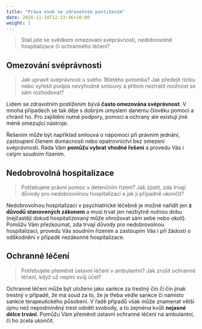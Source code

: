 ```yaml
---
title: "Práva osob se zdravotním postižením"
date: 2018-11-18T12:33:46+10:00
weight: 1
---
```


> Stali jste se svědkem omezování svéprávnosti, nedobrovolné hospitalizace či ochranného léčení?

## Omezování svéprávnosti

> Jak upravit svéprávnost u svého 18letého potomka? Jak předejít riziku nebo vyřešit podpis nevýhodné smlouvy a přitom neztratit možnost se sám rozhodovat?

Lidem se zdravotním postižením bývá **často omezována svéprávnost**. V mnoha případech se tak děje s dobrým úmyslem danému člověku pomoci a chránit ho. Pro zajištění nutné podpory, pomoci a ochrany ale existují jiné méně omezující nástroje. 

Řešením může být například smlouva o nápomoci při právním jednání, zastoupení členem domácnosti nebo opatrovnictví bez omezení svéprávnosti. Ráda Vám **pomůžu vybrat vhodné řešení** a provedu Vás i celým soudním řízením. 

## Nedobrovolná hospitalizace

> Potřebujete právní pomoc v detenčním řízení? Jak zjistit, zda trvají důvody pro nedobrovolnou hospitalizaci a jak ji případně ukončit?

Nedobrovolnou hospitalizaci v psychiatrické léčebně je možné nařídit jen **z důvodů stanovených zákonem** a musí trvat jen nezbytně nutnou dobu (nejčastěji dokud hospitalizovaný může ohrožovat sám sebe nebo okolí). Pomůžu Vám přezkoumat, zda trvají důvody pro nedobrovolnou hospitalizaci, provedu Vás soudním řízením a zastoupím Vás i při žádosti o odškodnění v případě nezákonné hospitalizace.

## Ochranné léčení

> Potřebujete přeměnit ústavní léčení v ambulantní? Jak zrušit ochranné léčení, když už neplní svůj účel? 

Ochranné léčení může být uloženo jako sankce za trestný čin či čin jinak trestný v případě, že má soud za to, že je třeba vedle sankce či namísto sankce terapeutického působení. V řadě případů však může znamenat větší újmu než nepodmíněný trest odnětí svobody, a to zejména kvůli **nejasné délce trvání**. Pomůžu Vám přeměnit ústavní ochranné léčení na ambulantní, či ho zcela ukončit. 
